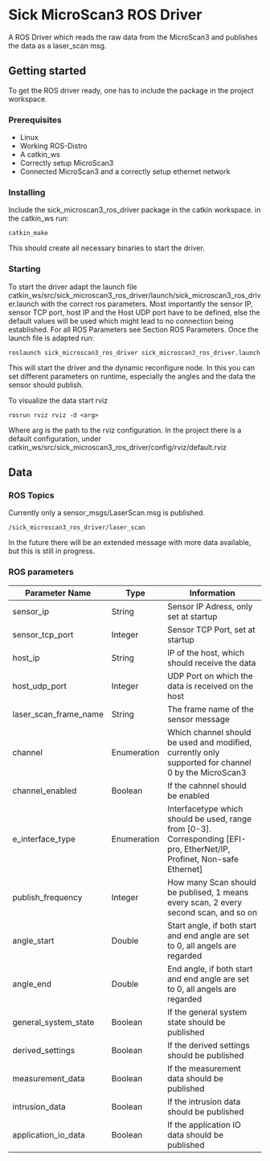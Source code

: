 # Sick MicroScan3 ROS Driver

A ROS Driver which reads the raw data from the MicroScan3 and publishes the data as a laser_scan msg.

## Getting started

To get the ROS driver ready, one has to include the package in the project workspace.

### Prerequisites

* Linux
* Working ROS-Distro
* A catkin_ws
* Correctly setup MicroScan3
* Connected MicroScan3 and a correctly setup ethernet network

### Installing

Include the sick_microscan3_ros_driver package in the catkin workspace.
in the catkin_ws run:
```
catkin_make
``` 
This should create all necessary binaries to start the driver.

### Starting

To start the driver adapt the launch file catkin_ws/src/sick_microscan3_ros_driver/launch/sick_microscan3_ros_driver.launch with the correct ros parameters.
Most importantly the sensor IP, sensor TCP port, host IP and the Host UDP port have to be defined, else the default values will be used which might lead to no connection being established.
For all ROS Parameters see Section ROS Parameters.
Once the launch file is adapted run:

```
roslaunch sick_microscan3_ros_driver sick_microscan3_ros_driver.launch 
```

This will start the driver and the dynamic reconfigure node. In this you can set different parameters on runtime, especially the angles and the data the sensor should publish.

To visualize the data start rviz

```
rosrun rviz rviz -d <arg> 
```
Where arg is the path to the rviz configuration.
In the project there is a default configuration, under catkin_ws/src/sick_microscan3_ros_driver/config/rviz/default.rviz




## Data

### ROS Topics

Currently only a sensor_msgs/LaserScan.msg is published.

```
/sick_microscan3_ros_driver/laser_scan
```

In the future there will be an extended message with more data available, but this is still in progress.

### ROS parameters

| Parameter Name  | Type | Information |
| ------------- | ------------- | ------------- |
| sensor_ip | String  | Sensor IP Adress, only set at startup  |
| sensor_tcp_port  | Integer  | Sensor TCP Port, set at startup  |
| host_ip  | String  | IP of the host, which should receive the data  |
| host_udp_port  | Integer  | UDP Port on which the data is received on the host  |
| laser_scan_frame_name  | String  | The frame name of the sensor message  |
| channel  | Enumeration  | Which channel should be used and modified, currently only supported for channel 0 by the MicroScan3  |
| channel_enabled  | Boolean  | If the cahnnel should be enabled  |
| e_interface_type  | Enumeration  | Interfacetype which should be used, range from [0-3]. Corresponding [EFI-pro, EtherNet/IP, Profinet, Non-safe Ethernet]  |
| publish_frequency  | Integer  | How many Scan should be publised, 1 means every scan, 2 every second scan, and so on  |
| angle_start  | Double  | Start angle, if both start and end angle are set to 0, all angels are regarded  |
| angle_end  | Double  | End angle, if both start and end angle are set to 0, all angels are regarded  |
| general_system_state  | Boolean  | If the general system state should be published  |
| derived_settings  | Boolean  | If the derived settings should be published  |
| measurement_data  | Boolean  | If the measurement data should be published  |
| intrusion_data  | Boolean  | If the intrusion data should be published  |
| application_io_data  | Boolean  | If the application IO data should be published  |





